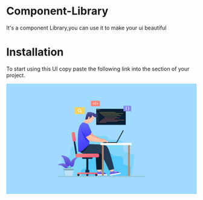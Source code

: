 # Component-Library
 
It's a component Library,you can use it to make your ui beautiful

# Installation

To start using this UI copy paste the following link into the <head> section of your project.

<link rel="stylesheet" href="/documentation/Styles/general.css"/>

<img class="intro-img" src="/documentation/images/home-page.png" alt="home-picture" />